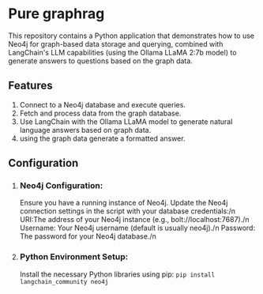 # Pure graphrag
This repository contains a Python application that demonstrates how to use Neo4j for graph-based data storage and querying, combined with LangChain's LLM capabilities (using the Ollama LLaMA 2:7b model) to generate answers to questions based on the graph data.

## Features
1. Connect to a Neo4j database and execute queries.
2. Fetch and process data from the graph database.
3. Use LangChain with the Ollama LLaMA model to generate natural language answers based on graph data.
4. using the graph data generate a formatted answer.

## Configuration
1. ### Neo4j Configuration:
   Ensure you have a running instance of Neo4j. Update the Neo4j connection settings in the script with your database credentials:/n
    URI:The address of your Neo4j instance (e.g., bolt://localhost:7687)./n
    Username: Your Neo4j username (default is usually neo4j)./n
    Password: The password for your Neo4j database./n
2. ### Python Environment Setup:
   Install the necessary Python libraries using pip:
   ` pip install langchain_community neo4j `
   
   




